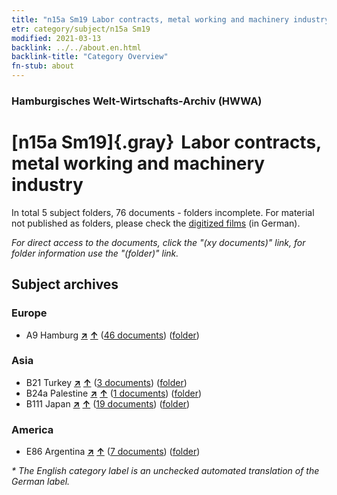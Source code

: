 ```yaml
---
title: "n15a Sm19 Labor contracts, metal working and machinery industry"
etr: category/subject/n15a Sm19
modified: 2021-03-13
backlink: ../../about.en.html
backlink-title: "Category Overview"
fn-stub: about
---
```


### Hamburgisches Welt-Wirtschafts-Archiv (HWWA)
# [n15a Sm19]{.gray}&#8201; Labor contracts, metal working and machinery industry&#160; 





In total 5 subject folders, 76 documents - folders incomplete.
For material not published as folders, please check the [digitized films](/film/h1_sh) (in German).

_For direct access to the documents, click the "(xy documents)" link, for folder information use the "(folder)" link._

## Subject archives



### Europe

- A9 Hamburg [**&nearr;**](../../../geo/i/140905/about.en.html "Hamburg (all folders)") [**&uarr;**](../../../geo/about.en.html#A9 "Country category system") (<a href="https://pm20.zbw.eu/dfgview/sh/140905,145223" title="about: Hamburg : Labor contracts, metal working and machinery industry" target="_blank">46 documents</a>) ([folder](http://purl.org/pressemappe20/folder/sh/140905,145223))

### Asia

- B21 Turkey [**&nearr;**](../../../geo/i/141111/about.en.html "Turkey (all folders)") [**&uarr;**](../../../geo/about.en.html#B21 "Country category system") (<a href="https://pm20.zbw.eu/dfgview/sh/141111,145223" title="about: Turkey : Labor contracts, metal working and machinery industry" target="_blank">3 documents</a>) ([folder](http://purl.org/pressemappe20/folder/sh/141111,145223))
- B24a Palestine [**&nearr;**](../../../geo/i/141115/about.en.html "Palestine (all folders)") [**&uarr;**](../../../geo/about.en.html#B24a "Country category system") (<a href="https://pm20.zbw.eu/dfgview/sh/141115,145223" title="about: Palestine : Labor contracts, metal working and machinery industry" target="_blank">1 documents</a>) ([folder](http://purl.org/pressemappe20/folder/sh/141115,145223))
- B111 Japan [**&nearr;**](../../../geo/i/141272/about.en.html "Japan (all folders)") [**&uarr;**](../../../geo/about.en.html#B111 "Country category system") (<a href="https://pm20.zbw.eu/dfgview/sh/141272,145223" title="about: Japan : Labor contracts, metal working and machinery industry" target="_blank">19 documents</a>) ([folder](http://purl.org/pressemappe20/folder/sh/141272,145223))

### America

- E86 Argentina [**&nearr;**](../../../geo/i/141692/about.en.html "Argentina (all folders)") [**&uarr;**](../../../geo/about.en.html#E86 "Country category system") (<a href="https://pm20.zbw.eu/dfgview/sh/141692,145223" title="about: Argentina : Labor contracts, metal working and machinery industry" target="_blank">7 documents</a>) ([folder](http://purl.org/pressemappe20/folder/sh/141692,145223))


_* The English category label is an unchecked automated translation of the German label._

